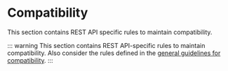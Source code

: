 # Compatibility

This section contains REST API specific rules to maintain compatibility.

::: warning
This section contains REST API-specific rules to maintain compatibility.
Also consider the rules defined in the [general guidelines for compatibility](../../020_General-Guidelines/030_Compatibility/index.md).
:::
